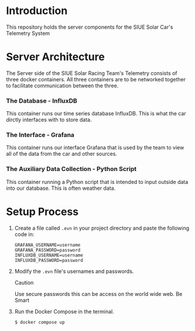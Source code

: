 # Introduction
This repository holds the server components for the SIUE Solar Car's Telemetry System

# Server Architecture
The Server side of the SIUE Solar Racing Team's Telemetry consists of three docker containers. All three containers are to be networked together to facilitate communication between the three.

### The Database - InfluxDB
This container runs our time series database InfluxDB. This is what the car dirctly interfaces with to store data.

### The Interface - Grafana
This container runs our interface Grafana that is used by the team to view all of the data from the car and other sources. 

### The Auxiliary Data Collection - Python Script
This container running a Python script that is intended to input outside data into our database. This is often weather data.

# Setup Process

1.  Create a file called `.evn` in your project directory and paste the following code in:

    ``` 
    GRAFANA_USERNAME=username
    GRAFANA_PASSWORD=password
    INFLUXDB_USERNAME=username
    INFLUXDB_PASSWORD=password
    ```

2. Modify the `.evn` file's usernames and passwords. 

    > [!CAUTION]
    > Use secure passwords this can be access on the world wide web. Be Smart

3. Run the Docker Compose in the terminal.

    ```
    $ docker compose up
    ```